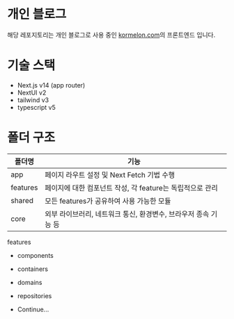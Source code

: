 # 개인 블로그

해당 레포지토리는 개인 블로그로 사용 중인 [kormelon.com](https://www.kormelon.com/blog)의 프론트엔드 입니다.

# 기술 스택

- Next.js v14 (app router)
- NextUI v2
- tailwind v3
- typescript v5

# 폴더 구조

| 폴더명   | 기능                                                            |
| -------- | --------------------------------------------------------------- |
| app      | 페이지 라우트 설정 및 Next Fetch 기법 수행                      |
| features | 페이지에 대한 컴포넌트 작성, 각 feature는 독립적으로 관리       |
| shared   | 모든 features가 공유하여 사용 가능한 모듈                       |
| core     | 외부 라이브러리, 네트워크 통신, 환경변수, 브라우저 종속 기능 등 |

features

- components
- containers
- domains
- repositories

- Continue...
